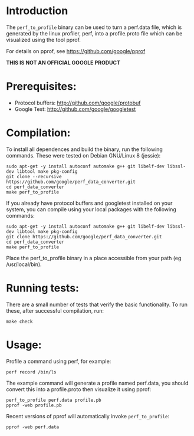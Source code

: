 # Introduction

The `perf_to_profile` binary can be used to turn a perf.data file, which is
generated by the linux profiler, perf, into a profile.proto file which can be
visualized using the tool pprof. 

For details on pprof, see https://github.com/google/pprof

**THIS IS NOT AN OFFICIAL GOOGLE PRODUCT**


# Prerequisites:
- Protocol buffers: http://github.com/google/protobuf
- Google Test: http://github.com/google/googletest

# Compilation:
To install all dependences and build the binary, run the following commands.
These were tested on Debian GNU/Linux 8 (jessie):
```
sudo apt-get -y install autoconf automake g++ git libelf-dev libssl-dev libtool make pkg-config
git clone --recursive https://github.com/google/perf_data_converter.git
cd perf_data_converter
make perf_to_profile
```

If you already have protocol buffers and googletest installed on your system,
you can compile using your local packages with the following commands:
```
sudo apt-get -y install autoconf automake g++ git libelf-dev libssl-dev libtool make pkg-config
git clone https://github.com/google/perf_data_converter.git
cd perf_data_converter
make perf_to_profile
```

Place the perf_to_profile binary in a place accessible from your path (eg /usr/local/bin).

# Running tests:
There are a small number of tests that verify the basic functionality.
To run these, after successful compilation, run:
```
make check
```

# Usage:
Profile a command using perf, for example:
```
perf record /bin/ls
```

The example command will generate a profile named perf.data, you
should convert this into a profile.proto then visualize it using
pprof:

```
perf_to_profile perf.data profile.pb
pprof -web profile.pb
```

Recent versions of pprof will automatically invoke `perf_to_profile`:
```
pprof -web perf.data
```
